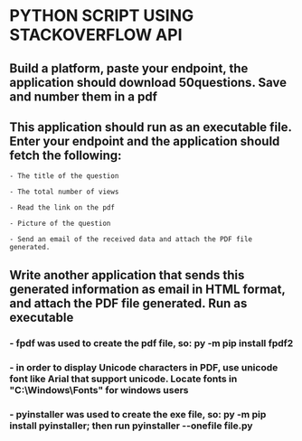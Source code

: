 # __PYTHON SCRIPT USING STACKOVERFLOW API__

## Build a platform, paste your endpoint, the application should download 50questions. Save and number them in a pdf

## This application should run as an executable file. Enter your endpoint and the application should fetch the following:

	- The title of the question

	- The total number of views

	- Read the link on the pdf

	- Picture of the question

	- Send an email of the received data and attach the PDF file generated.

## Write another application that sends this generated information as email in HTML format, and attach the PDF file generated. Run as executable

### - fpdf was used to create the pdf file, so: py -m pip install fpdf2

### - in order to display __Unicode characters__ in PDF, use unicode font like Arial that support unicode. Locate fonts in "C:\Windows\Fonts" for windows users

### - pyinstaller was used to create the exe file, so: py -m pip install pyinstaller; then run pyinstaller --onefile file.py

